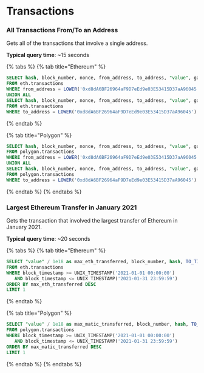 # Transactions

### All Transactions From/To an Address

Gets all of the transactions that involve a single address.

**Typical query time**: \~15 seconds

{% tabs %}
{% tab title="Ethereum" %}
```sql
SELECT hash, block_number, nonce, from_address, to_address, "value", gas  
FROM eth.transactions 
WHERE from_address = LOWER('0xd8dA6BF26964aF9D7eEd9e03E53415D37aA96045')
UNION ALL
SELECT hash, block_number, nonce, from_address, to_address, "value", gas  
FROM eth.transactions 
WHERE to_address = LOWER('0xd8dA6BF26964aF9D7eEd9e03E53415D37aA96045')
```
{% endtab %}

{% tab title="Polygon" %}
```sql
SELECT hash, block_number, nonce, from_address, to_address, "value", gas  
FROM polygon.transactions 
WHERE from_address = LOWER('0xd8dA6BF26964aF9D7eEd9e03E53415D37aA96045')
UNION ALL
SELECT hash, block_number, nonce, from_address, to_address, "value", gas  
FROM polygon.transactions 
WHERE to_address = LOWER('0xd8dA6BF26964aF9D7eEd9e03E53415D37aA96045')
```
{% endtab %}
{% endtabs %}

### Largest Ethereum Transfer in January 2021

Gets the transaction that involved the largest transfer of Ethereum in January 2021.

**Typical query time**: \~20 seconds

{% tabs %}
{% tab title="Ethereum" %}
```sql
SELECT "value" / 1e18 as max_eth_transferred, block_number, hash, TO_TIMESTAMP(block_timestamp) as block_timestamp
FROM eth.transactions 
WHERE block_timestamp >= UNIX_TIMESTAMP('2021-01-01 00:00:00')
   AND block_timestamp <= UNIX_TIMESTAMP('2021-01-31 23:59:59')
ORDER BY max_eth_transferred DESC
LIMIT 1
```
{% endtab %}

{% tab title="Polygon" %}
```sql
SELECT "value" / 1e18 as max_matic_transferred, block_number, hash, TO_TIMESTAMP(block_timestamp) as block_timestamp
FROM polygon.transactions 
WHERE block_timestamp >= UNIX_TIMESTAMP('2021-01-01 00:00:00')
   AND block_timestamp <= UNIX_TIMESTAMP('2021-01-31 23:59:59')
ORDER BY max_matic_transferred DESC
LIMIT 1
```
{% endtab %}
{% endtabs %}
